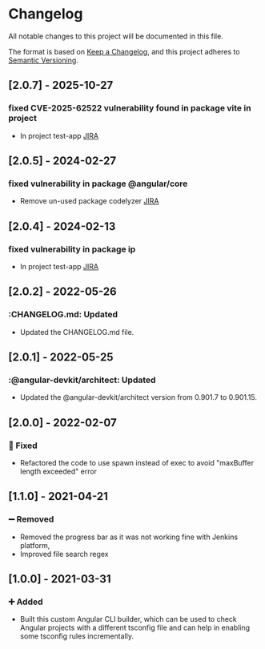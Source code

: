 # Changelog

All notable changes to this project will be documented in this file.

The format is based on [Keep a Changelog](https://keepachangelog.com/en/1.0.0/),
and this project adheres to [Semantic Versioning](https://semver.org/spec/v2.0.0.html).

## [2.0.7] - 2025-10-27

### fixed CVE-2025-62522 vulnerability found in package vite in project

- In project test-app [JIRA](https://scheduleonce.atlassian.net/browse/ONCEHUB-105431)

## [2.0.5] - 2024-02-27

### fixed vulnerability in package @angular/core

- Remove un-used package codelyzer [JIRA](https://scheduleonce.atlassian.net/browse/ONCEHUB-73311)

## [2.0.4] - 2024-02-13

### fixed vulnerability in package ip

- In project test-app [JIRA](https://scheduleonce.atlassian.net/browse/ONCEHUB-78119)

## [2.0.2] - 2022-05-26

### :CHANGELOG.md: Updated

- Updated the CHANGELOG.md file.

## [2.0.1] - 2022-05-25

### :@angular-devkit/architect: Updated

- Updated the @angular-devkit/architect version from 0.901.7 to 0.901.15.

## [2.0.0] - 2022-02-07

### :ant: Fixed

- Refactored the code to use spawn instead of exec to avoid "maxBuffer length exceeded" error

## [1.1.0] - 2021-04-21

### :heavy_minus_sign: Removed

- Removed the progress bar as it was not working fine with Jenkins platform,
- Improved file search regex

## [1.0.0] - 2021-03-31

### :heavy_plus_sign: Added

- Built this custom Angular CLI builder, which can be used to check Angular projects with a different tsconfig file and can help in enabling some tsconfig rules incrementally.
